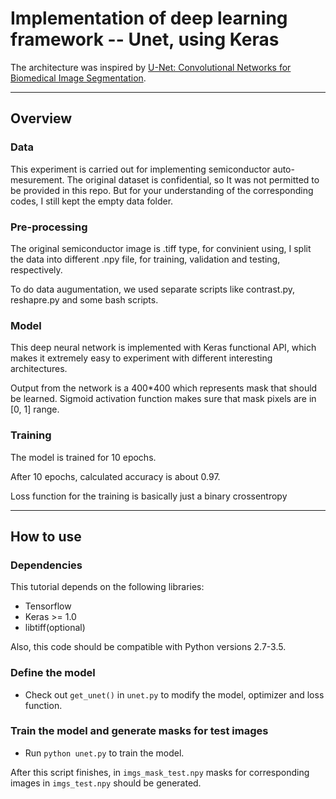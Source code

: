 # Implementation of deep learning framework -- Unet, using Keras

The architecture was inspired by [U-Net: Convolutional Networks for Biomedical Image Segmentation](http://lmb.informatik.uni-freiburg.de/people/ronneber/u-net/).

---

## Overview

### Data

This experiment is carried out for implementing semiconductor auto-mesurement. The original dataset is confidential, so It was not permitted to be provided in this repo. But for your understanding of the corresponding codes, I still kept the empty data folder.

### Pre-processing

The original semiconductor image is .tiff type, for convinient using, I split the data into different .npy file, for training, validation and testing, respectively.

To do data augumentation, we used separate scripts like contrast.py, reshapre.py and some bash scripts.

### Model

This deep neural network is implemented with Keras functional API, which makes it extremely easy to experiment with different interesting architectures.

Output from the network is a 400*400 which represents mask that should be learned. Sigmoid activation function
makes sure that mask pixels are in \[0, 1\] range.

### Training

The model is trained for 10 epochs.

After 10 epochs, calculated accuracy is about 0.97.

Loss function for the training is basically just a binary crossentropy

---

## How to use

### Dependencies

This tutorial depends on the following libraries:

* Tensorflow
* Keras >= 1.0
* libtiff(optional)

Also, this code should be compatible with Python versions 2.7-3.5.


### Define the model

* Check out ```get_unet()``` in ```unet.py``` to modify the model, optimizer and loss function.

### Train the model and generate masks for test images

* Run ```python unet.py``` to train the model.


After this script finishes, in ```imgs_mask_test.npy``` masks for corresponding images in ```imgs_test.npy```
should be generated.

